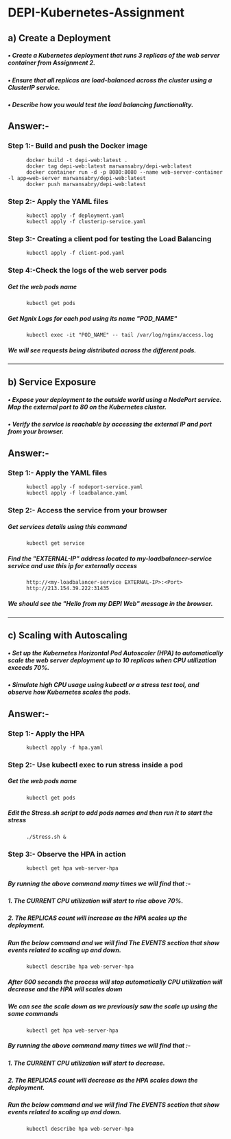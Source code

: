 # DEPI-Kubernetes-Assignment
## a)	Create a Deployment 
##### •	Create a Kubernetes deployment that runs 3 replicas of the web server container from Assignment 2.
##### •	Ensure that all replicas are load-balanced across the cluster using a ClusterIP service.
##### •	Describe how you would test the load balancing functionality.
## Answer:-
### Step 1:- Build and push the Docker image
          docker build -t depi-web:latest .
          docker tag depi-web:latest marwansabry/depi-web:latest
          docker container run -d -p 8080:8080 --name web-server-container -l app=web-server marwansabry/depi-web:latest
          docker push marwansabry/depi-web:latest
### Step 2:- Apply the YAML files
          kubectl apply -f deployment.yaml
          kubectl apply -f clusterip-service.yaml
### Step 3:- Creating a client pod for testing the Load Balancing
          kubectl apply -f client-pod.yaml
### Step 4:-Check the logs of the web server pods
##### Get the web pods name
          kubectl get pods
##### Get Ngnix Logs for each pod using its name "POD_NAME"
          kubectl exec -it "POD_NAME" -- tail /var/log/nginx/access.log
##### We will see requests being distributed across the different pods.
---
## b)	Service Exposure
##### •	Expose your deployment to the outside world using a NodePort service. Map the external port to 80 on the Kubernetes cluster.
##### •	Verify the service is reachable by accessing the external IP and port from your browser.
## Answer:-
### Step 1:- Apply the YAML files
          kubectl apply -f nodeport-service.yaml
          kubectl apply -f loadbalance.yaml
### Step 2:- Access the service from your browser
##### Get services details using this command
          kubectl get service
##### Find the "EXTERNAL-IP" address located to my-loadbalancer-service service and use this ip for externally access  
          http://<my-loadbalancer-service EXTERNAL-IP>:<Port>
          http://213.154.39.222:31435
##### We should see the "Hello from my DEPI Web" message in the browser.
---
## c)	Scaling with Autoscaling
##### •	Set up the Kubernetes Horizontal Pod Autoscaler (HPA) to automatically scale the web server deployment up to 10 replicas when CPU utilization exceeds 70%.
##### •	Simulate high CPU usage using kubectl or a stress test tool, and observe how Kubernetes scales the pods.
## Answer:-
### Step 1:- Apply the HPA
          kubectl apply -f hpa.yaml
### Step 2:- Use kubectl exec to run stress inside a pod
##### Get the web pods name
          kubectl get pods
##### Edit the Stress.sh script to add pods names and then run it to start the stress
          ./Stress.sh &
### Step 3:- Observe the HPA in action
          kubectl get hpa web-server-hpa
##### By running the above command many times we will find that :-
##### 1. The CURRENT CPU utilization will start to rise above 70%.
##### 2. The REPLICAS count will increase as the HPA scales up the deployment.
##### Run the below command and we will find The EVENTS section that show events related to scaling up and down.
          kubectl describe hpa web-server-hpa
##### After 600 seconds the process will stop automatically CPU utilization will decrease and the HPA will scales down
##### We can see the scale down as we previously saw the scale up using the same commands
          kubectl get hpa web-server-hpa
##### By running the above command many times we will find that :-
##### 1. The CURRENT CPU utilization will start to decrease.
##### 2. The REPLICAS count will decrease as the HPA scales down the deployment.
##### Run the below command and we will find The EVENTS section that show events related to scaling up and down.
          kubectl describe hpa web-server-hpa
